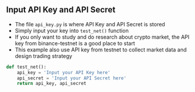 ## Input API Key and API Secret
* The file `api_key.py` is where API Key and API Secret is stored
* Simply input your key into `test_net()` function
* If you only want to study and do research about crypto market, the API key from binance-testnet is a good place to start
* This example also use API key from testnet to collect market data and design trading strategy

```python
def test_net():
    api_key = 'Input your API Key here'
    api_secret = 'Input your API Secret here'
    return api_key, api_secret
```

